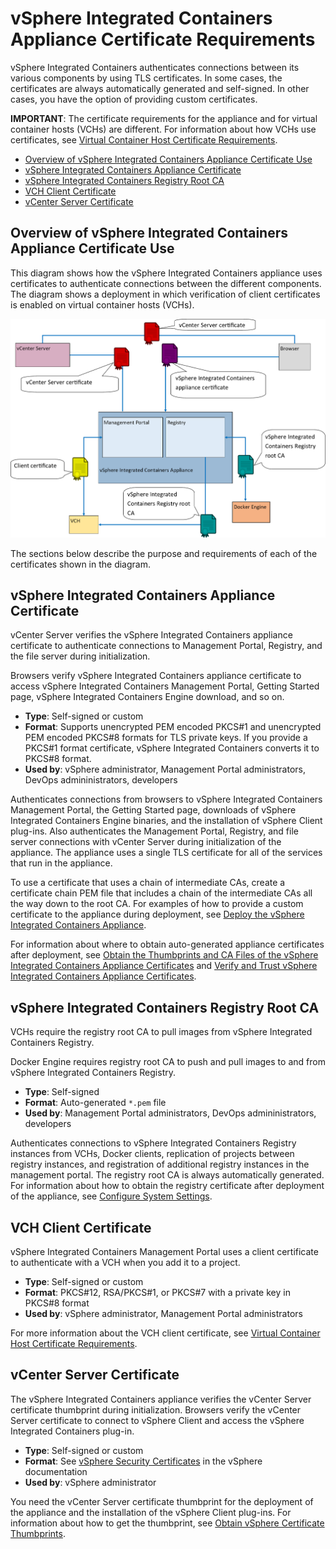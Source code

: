 # vSphere Integrated Containers Appliance Certificate Requirements #

vSphere Integrated Containers authenticates connections between its various components by using TLS certificates. In some cases, the certificates are always automatically generated and self-signed. In other cases, you have the option of providing custom certificates. 

**IMPORTANT**: The certificate requirements for the appliance and for virtual container hosts (VCHs) are different. For information about how VCHs use certificates, see [Virtual Container Host Certificate Requirements](vch_cert_reqs.md). 

- [Overview of vSphere Integrated Containers Appliance Certificate Use](#overview)
- [vSphere Integrated Containers Appliance Certificate](#appliance)
- [vSphere Integrated Containers Registry Root CA](#registry)
- [VCH Client Certificate](#client)
- [vCenter Server Certificate](#vcenter)

## Overview of vSphere Integrated Containers Appliance Certificate Use <a id="overview"></a>

This diagram shows how the vSphere Integrated Containers appliance uses certificates to authenticate connections between the different components. The diagram shows a deployment in which verification of client certificates is enabled on virtual container hosts (VCHs).

![vSphere Integrated Containers Appliance Certificates](graphics/appliance_certs.png)

The sections below describe the purpose and requirements of each of the certificates shown in the diagram.

## vSphere Integrated Containers Appliance Certificate <a id="appliance"></a>

vCenter Server verifies the vSphere Integrated Containers appliance certificate to authenticate connections to Management Portal, Registry, and the file server during initialization.

Browsers verify vSphere Integrated Containers appliance certificate to access vSphere Integrated Containers Management Portal, Getting Started page, vSphere Integrated Containers Engine download, and so on.

- **Type**: Self-signed or custom
- **Format**: Supports unencrypted PEM encoded PKCS#1 and unencrypted PEM encoded PKCS#8 formats for TLS private keys. If you provide a PKCS#1 format certificate, vSphere Integrated Containers converts it to PKCS#8 format.
- **Used by**: vSphere administrator, Management Portal administrators, DevOps admininistrators, developers

Authenticates connections from browsers to vSphere Integrated Containers Management Portal, the Getting Started page, downloads of vSphere Integrated Containers Engine binaries, and the installation of vSphere Client plug-ins. Also authenticates the Management Portal, Registry, and file server connections with vCenter Server during initialization of the appliance. The appliance uses a single TLS certificate for all of the services that run in the appliance.

To use a certificate that uses a chain of intermediate CAs, create a certificate chain PEM file that includes a chain of the intermediate CAs all the way down to the root CA. For examples of how to provide a custom certificate to the appliance during deployment, see [Deploy the vSphere Integrated Containers Appliance](deploy_vic_appliance.md).

For information about where to obtain auto-generated appliance certificates after deployment, see [Obtain the Thumbprints and CA Files of the vSphere Integrated Containers Appliance Certificates](obtain_appliance_certs.md) and [Verify and Trust vSphere Integrated Containers Appliance Certificates](../vic_cloud_admin/trust_vic_certs.md).

## vSphere Integrated Containers Registry Root CA <a id="registry"></a>

VCHs require the registry root CA to pull images from vSphere Integrated Containers Registry.

Docker Engine requires registry root CA to push and pull images to and from vSphere Integrated Containers Registry.

- **Type**: Self-signed
- **Format**: Auto-generated `*.pem` file
- **Used by**: Management Portal administrators, DevOps admininistrators, developers

Authenticates connections to vSphere Integrated Containers Registry instances from VCHs, Docker clients, replication of projects between registry instances, and registration of additional registry instances in the management portal. The registry root CA is always automatically generated. For information about how to obtain the registry certificate after deployment of the appliance, see [Configure System Settings](../vic_cloud_admin/configure_system.md).

## VCH Client Certificate <a id="client"></a>

vSphere Integrated Containers Management Portal uses a client certificate to authenticate with a VCH when you add it to a project.

- **Type**: Self-signed or custom
- **Format**: PKCS#12, RSA/PKCS#1, or PKCS#7 with a private key in PKCS#8 format
- **Used by**: vSphere administrator, Management Portal administrators

For more information about the VCH client certificate, see [Virtual Container Host Certificate Requirements](vch_cert_reqs.md).

## vCenter Server Certificate <a id="vcenter"></a>

The vSphere Integrated Containers appliance verifies the vCenter Server certificate thumbprint during initialization. Browsers verify the vCenter Server certificate to connect to vSphere Client and access the vSphere Integrated Containers plug-in. 

- **Type**: Self-signed or custom
- **Format**: See [vSphere Security Certificates](https://docs.vmware.com/en/VMware-vSphere/6.7/com.vmware.psc.doc/GUID-779A011D-B2DD-49BE-B0B9-6D73ECF99864.html) in the vSphere documentation
- **Used by**: vSphere administrator

You need the vCenter Server certificate thumbprint for the deployment of the appliance and the installation of the vSphere Client plug-ins. For information about how to get the thumbprint, see [Obtain vSphere Certificate Thumbprints](obtain_thumbprint.md).
